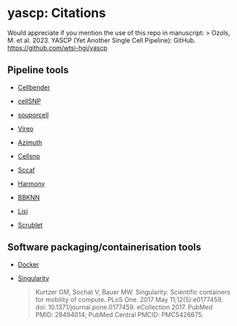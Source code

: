 # yascp: Citations
Would appreciate if you mention the use of this repo in manuscript:
    > Ozols, M. et al. 2023. YASCP (Yet Another Single Cell Pipeline): GitHub. https://github.com/wtsi-hgi/yascp

## Pipeline tools

* [Cellbender](https://github.com/broadinstitute/CellBender)

* [cellSNP](https://github.com/single-cell-genetics/cellSNP)

* [souporcell](https://github.com/wheaton5/souporcell)

* [Vireo](https://github.com/single-cell-genetics/vireo)

* [Azimuth](https://azimuth.hubmapconsortium.org/)

* [Cellsnp](https://github.com/single-cell-genetics/cellSNP)

* [Sccaf](https://github.com/SCCAF/sccaf)

* [Harmony](https://github.com/immunogenomics/harmony)

* [BBKNN](https://github.com/Teichlab/bbknn)

* [Lisi](https://github.com/immunogenomics/LISI)

* [Scrublet](https://github.com/swolock/scrublet)

## Software packaging/containerisation tools

* [Docker](https://dl.acm.org/doi/10.5555/2600239.2600241)

* [Singularity](https://pubmed.ncbi.nlm.nih.gov/28494014/)
    > Kurtzer GM, Sochat V, Bauer MW. Singularity: Scientific containers for mobility of compute. PLoS One. 2017 May 11;12(5):e0177459. doi: 10.1371/journal.pone.0177459. eCollection 2017. PubMed PMID: 28494014; PubMed Central PMCID: PMC5426675.
